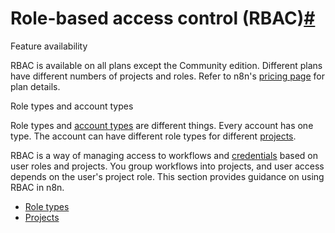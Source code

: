 [](https://github.com/n8n-io/n8n-docs/edit/main/docs/user-management/rbac/index.md "Edit this page")

# Role-based access control (RBAC)[#](#role-based-access-control-rbac "Permanent link")

Feature availability

RBAC is available on all plans except the Community edition. Different plans have different numbers of projects and roles. Refer to n8n's [pricing page](https://n8n.io/pricing/) for plan details.

Role types and account types

Role types and [account types](../account-types/) are different things. Every account has one type. The account can have different role types for different [projects](projects/).

RBAC is a way of managing access to workflows and [credentials](../../glossary/#credential-n8n) based on user roles and projects. You group workflows into projects, and user access depends on the user's project role. This section provides guidance on using RBAC in n8n.

*   [Role types](/user-management/rbac/role-types/)
*   [Projects](/user-management/rbac/projects/)